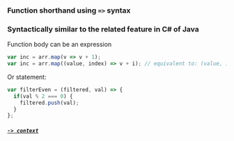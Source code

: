 ### Function shorthand using `=>` syntax

### Syntactically similar to the related feature in C# of Java

Function body can be an expression
```JavaScript
var inc = arr.map(v => v + 1);
var inc = arr.map((value, index) => v + i); // equivalent to: (value, index) => { return v + i; }
```

Or statement:
```JavaScript
var filterEven = (filtered, val) => {
  if(val % 2 === 0) {
    filtered.push(val);
  }
};
```
##### [`-> context`](arrow_this.md)
